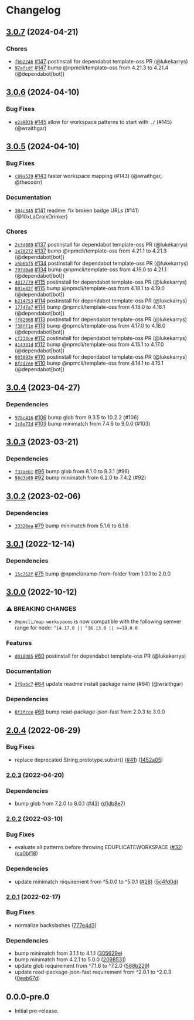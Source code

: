 # Changelog

## [3.0.7](https://github.com/npm/map-workspaces/compare/v3.0.6...v3.0.7) (2024-04-21)

### Chores

* [`fbb2246`](https://github.com/npm/map-workspaces/commit/fbb224634efa33b56f176319914085e85767f61c) [#147](https://github.com/npm/map-workspaces/pull/147) postinstall for dependabot template-oss PR (@lukekarrys)
* [`97afcdf`](https://github.com/npm/map-workspaces/commit/97afcdf5353c5e92ec205133afb8fceb513bbbdd) [#147](https://github.com/npm/map-workspaces/pull/147) bump @npmcli/template-oss from 4.21.3 to 4.21.4 (@dependabot[bot])

## [3.0.6](https://github.com/npm/map-workspaces/compare/v3.0.5...v3.0.6) (2024-04-10)

### Bug Fixes

* [`e2a803b`](https://github.com/npm/map-workspaces/commit/e2a803bd610cca87a9618c8f118aca56b6e936f1) [#145](https://github.com/npm/map-workspaces/pull/145) allow for workspace patterns to start with `./` (#145) (@wraithgar)

## [3.0.5](https://github.com/npm/map-workspaces/compare/v3.0.4...v3.0.5) (2024-04-10)

### Bug Fixes

* [`c89a529`](https://github.com/npm/map-workspaces/commit/c89a529e1db38d2f672dc5d71561efeab6d93d16) [#143](https://github.com/npm/map-workspaces/pull/143) faster workspace mapping (#143) (@wraithgar, @thecodrr)

### Documentation

* [`304c345`](https://github.com/npm/map-workspaces/commit/304c345a52eeb298437c51cb64655ae1872efac7) [#141](https://github.com/npm/map-workspaces/pull/141) readme: fix broken badge URLs (#141) (@10xLaCroixDrinker)

### Chores

* [`2c3d889`](https://github.com/npm/map-workspaces/commit/2c3d889bb2a354e0293ff17b5f6c25af7d96d6ba) [#137](https://github.com/npm/map-workspaces/pull/137) postinstall for dependabot template-oss PR (@lukekarrys)
* [`1e78272`](https://github.com/npm/map-workspaces/commit/1e7827287e30ccb6a0bb5501ac0acf67f2aabe9e) [#137](https://github.com/npm/map-workspaces/pull/137) bump @npmcli/template-oss from 4.21.1 to 4.21.3 (@dependabot[bot])
* [`a5b6bf5`](https://github.com/npm/map-workspaces/commit/a5b6bf5f5c2ab304e96fea6e039ef5135f9dc543) [#134](https://github.com/npm/map-workspaces/pull/134) postinstall for dependabot template-oss PR (@lukekarrys)
* [`797d0a0`](https://github.com/npm/map-workspaces/commit/797d0a04c2be15c09f18407b8ef32b312f47bcae) [#134](https://github.com/npm/map-workspaces/pull/134) bump @npmcli/template-oss from 4.19.0 to 4.21.1 (@dependabot[bot])
* [`4017779`](https://github.com/npm/map-workspaces/commit/4017779a15e92fea8e31a92b99f486225e9488de) [#115](https://github.com/npm/map-workspaces/pull/115) postinstall for dependabot template-oss PR (@lukekarrys)
* [`803e42f`](https://github.com/npm/map-workspaces/commit/803e42fcd9ec25b8cc84a6a089d8d3ae0c2029a6) [#115](https://github.com/npm/map-workspaces/pull/115) bump @npmcli/template-oss from 4.18.1 to 4.19.0 (@dependabot[bot])
* [`b214753`](https://github.com/npm/map-workspaces/commit/b21475370393cf980fad1983d22c1415403f7991) [#114](https://github.com/npm/map-workspaces/pull/114) postinstall for dependabot template-oss PR (@lukekarrys)
* [`17747a7`](https://github.com/npm/map-workspaces/commit/17747a78077a4d8faa5450941802b9f757fed60d) [#114](https://github.com/npm/map-workspaces/pull/114) bump @npmcli/template-oss from 4.18.0 to 4.18.1 (@dependabot[bot])
* [`ff82968`](https://github.com/npm/map-workspaces/commit/ff82968a3dbb78659fb7febfce4841bf58c514de) [#113](https://github.com/npm/map-workspaces/pull/113) postinstall for dependabot template-oss PR (@lukekarrys)
* [`f38ff1e`](https://github.com/npm/map-workspaces/commit/f38ff1ec13fb4e74f4be09d7ebc46cb40c670276) [#113](https://github.com/npm/map-workspaces/pull/113) bump @npmcli/template-oss from 4.17.0 to 4.18.0 (@dependabot[bot])
* [`cf234ce`](https://github.com/npm/map-workspaces/commit/cf234cef3e4454de8f4203b5e13178cef3632084) [#112](https://github.com/npm/map-workspaces/pull/112) postinstall for dependabot template-oss PR (@lukekarrys)
* [`414331d`](https://github.com/npm/map-workspaces/commit/414331d8fbb42d3568534ad7b2744e9982271629) [#112](https://github.com/npm/map-workspaces/pull/112) bump @npmcli/template-oss from 4.15.1 to 4.17.0 (@dependabot[bot])
* [`003893e`](https://github.com/npm/map-workspaces/commit/003893e523539920f5df3487bf473f9abdb3b391) [#110](https://github.com/npm/map-workspaces/pull/110) postinstall for dependabot template-oss PR (@lukekarrys)
* [`8fcd7ee`](https://github.com/npm/map-workspaces/commit/8fcd7ee03a4f27da081af8f4d4bd3a8f6b8b6337) [#110](https://github.com/npm/map-workspaces/pull/110) bump @npmcli/template-oss from 4.14.1 to 4.15.1 (@dependabot[bot])

## [3.0.4](https://github.com/npm/map-workspaces/compare/v3.0.3...v3.0.4) (2023-04-27)

### Dependencies

* [`978c416`](https://github.com/npm/map-workspaces/commit/978c4164368a5821284a62a051cb996728a10d93) [#106](https://github.com/npm/map-workspaces/pull/106) bump glob from 9.3.5 to 10.2.2 (#106)
* [`1c8e72d`](https://github.com/npm/map-workspaces/commit/1c8e72d4c253369a60b336ed59c2c3f7601bc47a) [#103](https://github.com/npm/map-workspaces/pull/103) bump minimatch from 7.4.6 to 9.0.0 (#103)

## [3.0.3](https://github.com/npm/map-workspaces/compare/v3.0.2...v3.0.3) (2023-03-21)

### Dependencies

* [`f37aeb1`](https://github.com/npm/map-workspaces/commit/f37aeb1dd83aa64ae96f1622061544d8b5466f4b) [#96](https://github.com/npm/map-workspaces/pull/96) bump glob from 8.1.0 to 9.3.1 (#96)
* [`98d3b80`](https://github.com/npm/map-workspaces/commit/98d3b8037fc5558403403fd930b744fe30d97f81) [#92](https://github.com/npm/map-workspaces/pull/92) bump minimatch from 6.2.0 to 7.4.2 (#92)

## [3.0.2](https://github.com/npm/map-workspaces/compare/v3.0.1...v3.0.2) (2023-02-06)

### Dependencies

* [`33326ea`](https://github.com/npm/map-workspaces/commit/33326ea8a71e79370975b4547df0aa04d108a35a) [#79](https://github.com/npm/map-workspaces/pull/79) bump minimatch from 5.1.6 to 6.1.6

## [3.0.1](https://github.com/npm/map-workspaces/compare/v3.0.0...v3.0.1) (2022-12-14)

### Dependencies

* [`15c752f`](https://github.com/npm/map-workspaces/commit/15c752f9bdf18ffbd719e68a385f19494f7ee110) [#75](https://github.com/npm/map-workspaces/pull/75) bump @npmcli/name-from-folder from 1.0.1 to 2.0.0

## [3.0.0](https://github.com/npm/map-workspaces/compare/v2.0.4...v3.0.0) (2022-10-12)

### ⚠️ BREAKING CHANGES

* `@npmcli/map-workspaces` is now compatible with the following semver range for node: `^14.17.0 || ^16.13.0 || >=18.0.0`

### Features

* [`d018d85`](https://github.com/npm/map-workspaces/commit/d018d850e67ca4da179db0368728b144dde10cad) [#60](https://github.com/npm/map-workspaces/pull/60) postinstall for dependabot template-oss PR (@lukekarrys)

### Documentation

* [`2f9abc7`](https://github.com/npm/map-workspaces/commit/2f9abc7037e1872ff94787f59ee103c64939f708) [#64](https://github.com/npm/map-workspaces/pull/64) update readme install package name (#64) (@wraithgar)

### Dependencies

* [`8f3fcce`](https://github.com/npm/map-workspaces/commit/8f3fccefa57e06d4dd5e271cc1255f43e5528029) [#68](https://github.com/npm/map-workspaces/pull/68) bump read-package-json-fast from 2.0.3 to 3.0.0

## [2.0.4](https://github.com/npm/map-workspaces/compare/v2.0.3...v2.0.4) (2022-06-29)


### Bug Fixes

* replace deprecated String.prototype.substr() ([#41](https://github.com/npm/map-workspaces/issues/41)) ([1452a05](https://github.com/npm/map-workspaces/commit/1452a052495664505313027928213c4473c44842))

### [2.0.3](https://github.com/npm/map-workspaces/compare/v2.0.2...v2.0.3) (2022-04-20)


### Dependencies

* bump glob from 7.2.0 to 8.0.1 ([#43](https://github.com/npm/map-workspaces/issues/43)) ([d1db8e7](https://github.com/npm/map-workspaces/commit/d1db8e7dcf3b70008bf050e41472ba600d8a24de))

### [2.0.2](https://www.github.com/npm/map-workspaces/compare/v2.0.1...v2.0.2) (2022-03-10)


### Bug Fixes

* evaluate all patterns before throwing EDUPLICATEWORKSPACE ([#32](https://www.github.com/npm/map-workspaces/issues/32)) ([ca0bf18](https://www.github.com/npm/map-workspaces/commit/ca0bf18d4852017c3befc3c908baf29e6e72a55f))


### Dependencies

* update minimatch requirement from ^5.0.0 to ^5.0.1 ([#28](https://www.github.com/npm/map-workspaces/issues/28)) ([5c4fd0d](https://www.github.com/npm/map-workspaces/commit/5c4fd0d28d19539fdb9df85bcafcc7122b3702b0))

### [2.0.1](https://www.github.com/npm/map-workspaces/compare/v2.0.0...v2.0.1) (2022-02-17)


### Bug Fixes

* normalize backslashes ([777e4d3](https://www.github.com/npm/map-workspaces/commit/777e4d3a8670b94dba91e4305ce2b846fc02b7d8))


### Dependencies

* bump minimatch from 3.1.1 to 4.1.1 ([305629e](https://www.github.com/npm/map-workspaces/commit/305629e32609451af7ce8b6464dde224ab5dcc7a))
* bump minimatch from 4.2.1 to 5.0.0 ([2098531](https://www.github.com/npm/map-workspaces/commit/2098531776a31172a3664097b769e83cb8dbe682))
* update glob requirement from ^7.1.6 to ^7.2.0 ([588b229](https://www.github.com/npm/map-workspaces/commit/588b22938dd514b806dea4f6cb76298c4d468b3a))
* update read-package-json-fast requirement from ^2.0.1 to ^2.0.3 ([0eeb67d](https://www.github.com/npm/map-workspaces/commit/0eeb67d2dff646553321957438d9b9d86202e8b7))

## 0.0.0-pre.0

- Initial pre-release.
